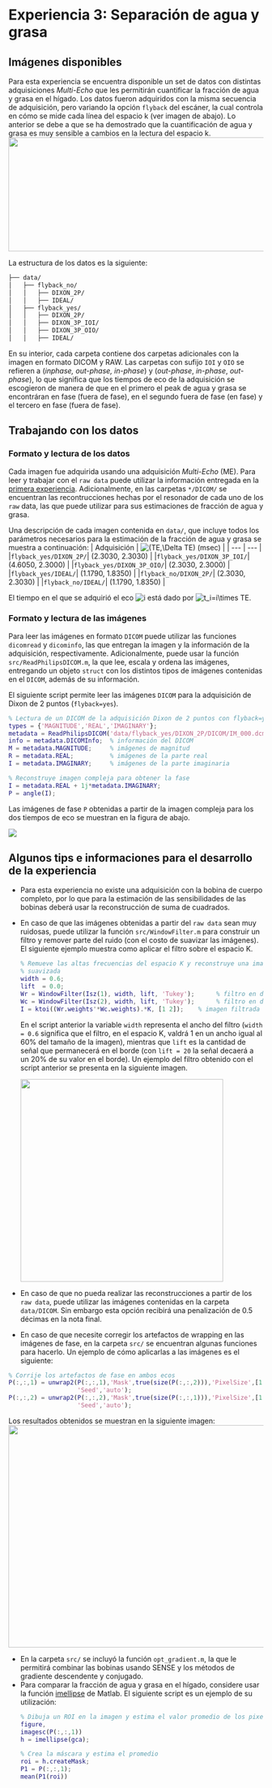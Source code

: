 # Experiencia 3: Separación de agua y grasa

## Imágenes disponibles
Para esta experiencia se encuentra disponible un set de datos con distintas adquisiciones *Multi-Echo* que les permitirán cuantificar la fracción de agua y grasa en el hígado. Los datos fueron adquiridos con la misma secuencia de adquisición, pero variando la opción ```flyback``` del escáner, la cual controla en cómo se mide cada línea del espacio k (ver imagen de abajo). Lo anterior se debe a que se ha demostrado que la cuantificación de agua y grasa es muy sensible a cambios en la lectura del espacio k.
<img src="https://github.com/hmella/IEE3773/blob/master/images/flyback.png?raw=true" width="550" height="225">

La estructura de los datos es la siguiente:
```bash
├── data/
│   ├── flyback_no/
│   │   ├── DIXON_2P/
│   │   ├── IDEAL/
│   ├── flyback_yes/
│   │   ├── DIXON_2P/
│   │   ├── DIXON_3P_IOI/
│   │   ├── DIXON_3P_OIO/
│   │   ├── IDEAL/
```
En su interior, cada carpeta contiene dos carpetas adicionales con la imagen en formato DICOM y RAW. Las carpetas con sufijo ```IOI``` y ```OIO``` se refieren a (*inphase, out-phase, in-phase*) y (*out-phase*, *in-phase*, *out-phase*), lo que significa que los tiempos de eco de la adquisición se escogieron de manera de que en el primero el peak de agua y grasa se encontráran en fase (fuera de fase), en el segundo fuera de fase (en fase) y el tercero en fase (fuera de fase).

## Trabajando con los datos
### Formato y lectura de los datos
Cada imagen fue adquirida usando una adquisición *Multi-Echo* (ME). Para leer y trabajar con el ```raw data``` puede utilizar la información entregada en la [primera experiencia](https://github.com/hmella/IEE3773/blob/master/Experiencia%201:%20Reconstruccion/README.md). Adicionalmente, en las carpetas ```*/DICOM/``` se encuentran las recontrucciones hechas por el resonador de cada uno de los ```raw``` data, las que puede utilizar para sus estimaciones de fracción de agua y grasa.

Una descripción de cada imagen contenida en ```data/```, que incluye todos los parámetros necesarios para la estimación de la fracción de agua y grasa se muestra a continuación:
| Adquisición | <img src="https://latex.codecogs.com/gif.latex?(TE,\Delta&space;TE)" title="(TE,\Delta TE)" /> (msec) |
| --- | --- |
|```flyback_yes/DIXON_2P/```| (2.3030, 2.3030) |
|```flyback_yes/DIXON_3P_IOI/```| (4.6050, 2.3000) |
|```flyback_yes/DIXON_3P_OIO/```| (2.3030, 2.3000) |
|```flyback_yes/IDEAL/```| (1.1790, 1.8350) |
|```flyback_no/DIXON_2P/```| (2.3030, 2.3030) |
|```flyback_no/IDEAL/```| (1.1790, 1.8350) |


El tiempo en el que se adquirió el eco <img src="https://latex.codecogs.com/svg.latex?i" title="i" /> está dado por <img src="https://latex.codecogs.com/svg.latex?t_i=i\times&space;TE" title="t_i=i\times TE" />.

### Formato y lectura de las imágenes
Para leer las imágenes en formato ```DICOM``` puede utilizar las funciones ```dicomread``` y ```dicominfo```, las que entregan la imagen y la información de la adquisición, respectivamente. Adicionalmente, puede usar la función ```src/ReadPhilipsDICOM.m```, la que lee, escala y ordena las imágenes, entregando un objeto ```struct``` con los distintos tipos de imágenes contenidas en el ```DICOM```, además de su información.

El siguiente script permite leer las imágenes ```DICOM``` para la adquisición de Dixon de 2 puntos (```flyback=yes```).
```matlab
% Lectura de un DICOM de la adquisición Dixon de 2 puntos con flyback=yes
types = {'MAGNITUDE','REAL','IMAGINARY'};
metadata = ReadPhilipsDICOM('data/flyback_yes/DIXON_2P/DICOM/IM_000.dcm',types);
info = metadata.DICOMInfo;  % información del DICOM
M = metadata.MAGNITUDE;     % imágenes de magnitud
R = metadata.REAL;          % imágenes de la parte real
I = metadata.IMAGINARY;     % imágenes de la parte imaginaria

% Reconstruye imagen compleja para obtener la fase
I = metadata.REAL + 1j*metadata.IMAGINARY;
P = angle(I);
```
Las imágenes de fase ```P``` obtenidas a partir de la imagen compleja para los dos tiempos de eco se muestran en la figura de abajo.

![](https://github.com/hmella/IEE3773/blob/master/images/exp_3a.png?raw=true)

## Algunos tips e informaciones para el desarrollo de la experiencia
* Para esta experiencia no existe una adquisición con la bobina de cuerpo completo, por lo que para la estimación de las sensibilidades de las bobinas deberá usar la reconstrucción de suma de cuadrados.
* En caso de que las imágenes obtenidas a partir del ```raw data``` sean muy ruidosas, puede utilizar la función ```src/WindowFilter.m``` para construir un filtro y remover parte del ruido (con el costo de suavizar las imágenes).
  El siguiente ejemplo muestra como aplicar el filtro sobre el espacio K. 
  ```matlab
  % Remueve las altas frecuencias del espacio K y reconstruye una imagen
  % suavizada
  width = 0.6;
  lift  = 0.0;
  Wr = WindowFilter(Isz(1), width, lift, 'Tukey');      % filtro en dimension de lectura
  Wc = WindowFilter(Isz(2), width, lift, 'Tukey');      % filtro en dimension de fase
  I = ktoi((Wr.weights'*Wc.weights).*K, [1 2]);    % imagen filtrada
  ``` 
  En el script anterior la variable ```width``` representa el ancho del filtro (```width = 0.6``` significa que el filtro, en el espacio K, valdrá 1 en un ancho igual al 60% del tamaño de la imagen), mientras que ```lift``` es la cantidad de señal que permanecerá en el borde (con ```lift = 20``` la señal decaerá a un 20% de su valor en el borde).  Un ejemplo del filtro obtenido con el script anterior se presenta en la siguiente imagen.

  <img src="https://github.com/hmella/IEE3773/blob/master/images/exp_2c.png?raw=true" width="400" height="400">

* En caso de que no pueda realizar las reconstrucciones a partir de los ```raw data```, puede utilizar las imágenes contenidas en la carpeta ```data/DICOM```. Sin embargo esta opción recibirá una penalización de 0.5 décimas en la nota final.
* En caso de que necesite corregir los artefactos de wrapping en las imágenes de fase, en la carpeta ```src/``` se encuentran algunas funciones para hacerlo. Un ejemplo de cómo aplicarlas a las imágenes es el siguiente:
```matlab
% Corrije los artefactos de fase en ambos ecos
P(:,:,1) = unwrap2(P(:,:,1),'Mask',true(size(P(:,:,2))),'PixelSize',[1 1],...
                   'Seed','auto');
P(:,:,2) = unwrap2(P(:,:,2),'Mask',true(size(P(:,:,1))),'PixelSize',[1 1],...
                   'Seed','auto');
```
Los resultados obtenidos se muestran en la siguiente imagen:
<img src="https://github.com/hmella/IEE3773/blob/master/images/exp_3b.png?raw=true" width="991" height="439">

* En la carpeta ```src/``` se incluyó la función ```opt_gradient.m```, la que le permitirá combinar las bobinas usando SENSE y los métodos de gradiente descendente y conjugado.
* Para comparar la fracción de agua y grasa en el hígado, considere usar la función [imellipse](https://la.mathworks.com/help/images/ref/imellipse.html) de Matlab. El siguiente script es un ejemplo de su utilización:
  ```matlab
  % Dibuja un ROI en la imagen y estima el valor promedio de los pixeles en su interior
  figure,
  imagesc(P(:,:,1))
  h = imellipse(gca);

  % Crea la máscara y estima el promedio
  roi = h.createMask;
  P1 = P(:,:,1);
  mean(P1(roi))
  ```
